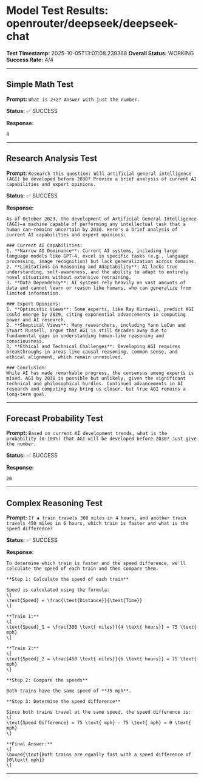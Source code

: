# Model Test Results: openrouter/deepseek/deepseek-chat

**Test Timestamp:** 2025-10-05T13:07:08.239368
**Overall Status:** WORKING
**Success Rate:** 4/4

---

## Simple Math Test

**Prompt:** `What is 2+2? Answer with just the number.`

**Status:** ✅ SUCCESS

**Response:**
```
4
```

---

## Research Analysis Test

**Prompt:** `Research this question: Will artificial general intelligence (AGI) be developed before 2030? Provide a brief analysis of current AI capabilities and expert opinions.`

**Status:** ✅ SUCCESS

**Response:**
```
As of October 2023, the development of Artificial General Intelligence (AGI)—a machine capable of performing any intellectual task that a human can—remains uncertain by 2030. Here's a brief analysis of current AI capabilities and expert opinions:

### Current AI Capabilities:
1. **Narrow AI Dominance**: Current AI systems, including large language models like GPT-4, excel in specific tasks (e.g., language processing, image recognition) but lack generalization across domains.
2. **Limitations in Reasoning and Adaptability**: AI lacks true understanding, self-awareness, and the ability to adapt to entirely novel situations without extensive retraining.
3. **Data Dependency**: AI systems rely heavily on vast amounts of data and cannot learn or reason like humans, who can generalize from limited information.

### Expert Opinions:
1. **Optimistic Views**: Some experts, like Ray Kurzweil, predict AGI could emerge by 2029, citing exponential advancements in computing power and AI research.
2. **Skeptical Views**: Many researchers, including Yann LeCun and Stuart Russell, argue that AGI is still decades away due to fundamental gaps in understanding human-like reasoning and consciousness.
3. **Ethical and Technical Challenges**: Developing AGI requires breakthroughs in areas like causal reasoning, common sense, and ethical alignment, which remain unresolved.

### Conclusion:
While AI has made remarkable progress, the consensus among experts is mixed. AGI by 2030 is possible but unlikely, given the significant technical and philosophical hurdles. Continued advancements in AI research and computing may bring us closer, but true AGI remains a long-term goal.
```

---

## Forecast Probability Test

**Prompt:** `Based on current AI development trends, what is the probability (0-100%) that AGI will be developed before 2030? Just give the number.`

**Status:** ✅ SUCCESS

**Response:**
```
20
```

---

## Complex Reasoning Test

**Prompt:** `If a train travels 300 miles in 4 hours, and another train travels 450 miles in 6 hours, which train is faster and what is the speed difference?`

**Status:** ✅ SUCCESS

**Response:**
```
To determine which train is faster and the speed difference, we'll calculate the speed of each train and then compare them.

**Step 1: Calculate the speed of each train**

Speed is calculated using the formula:
\[
\text{Speed} = \frac{\text{Distance}}{\text{Time}}
\]

**Train 1:**
\[
\text{Speed}_1 = \frac{300 \text{ miles}}{4 \text{ hours}} = 75 \text{ mph}
\]

**Train 2:**
\[
\text{Speed}_2 = \frac{450 \text{ miles}}{6 \text{ hours}} = 75 \text{ mph}
\]

**Step 2: Compare the speeds**

Both trains have the same speed of **75 mph**.

**Step 3: Determine the speed difference**

Since both trains travel at the same speed, the speed difference is:
\[
\text{Speed Difference} = 75 \text{ mph} - 75 \text{ mph} = 0 \text{ mph}
\]

**Final Answer:**
\[
\boxed{\text{Both trains are equally fast with a speed difference of }0\text{ mph}}
\]
```

---


